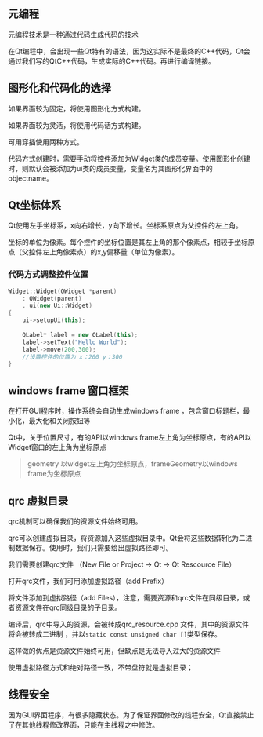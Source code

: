 ## 元编程

元编程技术是一种通过代码生成代码的技术

在Qt编程中，会出现一些Qt特有的语法，因为这实际不是最终的C++代码，Qt会通过我们写的QtC++代码，生成实际的C++代码。再进行编译链接。

## 图形化和代码化的选择

如果界面较为固定，将使用图形化方式构建。

如果界面较为灵活，将使用代码话方式构建。

可用穿插使用两种方式。

代码方式创建时，需要手动将控件添加为Widget类的成员变量。使用图形化创建时，则默认会被添加为ui类的成员变量，变量名为其图形化界面中的objectname。

## Qt坐标体系
Qt使用左手坐标系，x向右增长，y向下增长。坐标系原点为父控件的左上角。

坐标的单位为像素。每个控件的坐标位置是其左上角的那个像素点，相较于坐标原点（父控件左上角像素点）的x,y偏移量（单位为像素）。

### 代码方式调整控件位置
```C++
Widget::Widget(QWidget *parent)
    : QWidget(parent)
    , ui(new Ui::Widget)
{
    ui->setupUi(this);
    
    QLabel* label = new QLabel(this);
    label->setText("Hello World");
    label->move(200,300);
    //设置控件的位置为 x：200 y：300
}
```

## windows frame 窗口框架

在打开GUI程序时，操作系统会自动生成windows frame ，包含窗口标题栏，最小化，最大化和关闭按钮等

Qt中，关于位置尺寸，有的API以windows frame左上角为坐标原点，有的API以Widget窗口的左上角为坐标原点

> geometry 以widget左上角为坐标原点，frameGeometry以windows frame为坐标原点

## qrc 虚拟目录

qrc机制可以确保我们的资源文件始终可用。

qrc可以创建虚拟目录，将资源加入这些虚拟目录中。Qt会将这些数据转化为二进制数据保存。使用时，我们只需要给出虚拟路径即可。

我们需要创建qrc文件 （New File or Project -> Qt -> Qt Rescource File）

打开qrc文件，我们可用添加虚拟路径（add Prefix）

将文件添加到虚拟路径（add Files），注意，需要资源和qrc文件在同级目录，或者资源文件在qrc同级目录的子目录。

编译后，qrc中导入的资源，会被转成qrc_resource.cpp 文件，其中的资源文件将会被转成二进制 ，并以`static const unsigned char []`类型保存。

这样做的优点是资源文件始终可用，但缺点是无法导入过大的资源文件

使用虚拟路径方式和绝对路径一致，不带盘符就是虚拟目录；

## 线程安全

因为GUI界面程序，有很多隐藏状态。为了保证界面修改的线程安全，Qt直接禁止了在其他线程修改界面，只能在主线程之中修改。